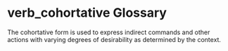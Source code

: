 # verb_cohortative Glossary
The cohortative form is used to express indirect commands and other actions with varying degrees of desirability as determined by the context.